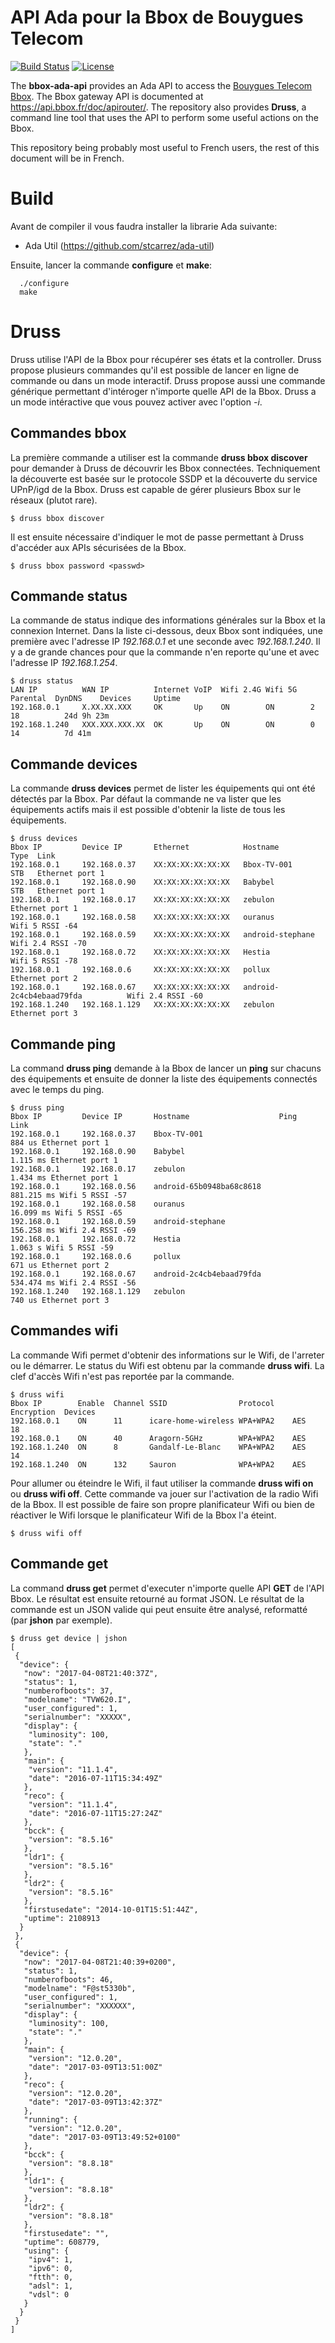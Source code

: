 # API Ada pour la Bbox de Bouygues Telecom

[![Build Status](https://img.shields.io/jenkins/s/http/jenkins.vacs.fr/Druss.svg)](http://jenkins.vacs.fr/job/Druss/)
[![License](http://img.shields.io/badge/license-APACHE2-blue.svg)](LICENSE)

The **bbox-ada-api** provides an Ada API to access the [Bouygues Telecom Bbox](https://www.bouyguestelecom.fr/offres-internet/bbox).
The Bbox gateway API is documented at https://api.bbox.fr/doc/apirouter/.
The repository also provides **Druss**, a command line tool that uses the API to perform some useful
actions on the Bbox.  

This repository being probably most useful to French users, the rest of this document will be in French.

# Build

Avant de compiler il vous faudra installer la librarie Ada suivante:

* Ada Util (https://github.com/stcarrez/ada-util)

Ensuite, lancer la commande **configure** et **make**:

```
  ./configure
  make
```

# Druss

Druss utilise l'API de la Bbox pour récupérer ses états et la controller.
Druss propose plusieurs commandes qu'il est possible de lancer en ligne de commande
ou dans un mode interactif.  Druss propose aussi une commande générique
permettant d'intéroger n'importe quelle API de la Bbox.  Druss a un mode
intéractive que vous pouvez activer avec l'option *-i*.

## Commandes bbox

La première commande a utiliser est la commande **druss bbox discover** pour demander
à Druss de découvrir les Bbox connectées.  Techniquement la découverte est basée sur
le protocole SSDP et la découverte du service UPnP/igd de la Bbox.  Druss est capable
de gérer plusieurs Bbox sur le réseaux (plutot rare).

```
$ druss bbox discover
```

Il est ensuite nécessaire d'indiquer le mot de passe permettant à Druss d'accéder
aux APIs sécurisées de la Bbox.

```
$ druss bbox password <passwd>
```

## Commande status

La commande de status indique des informations générales sur la Bbox et la connexion
Internet.  Dans la liste ci-dessous, deux Bbox sont indiquées, une première avec l'adresse
IP *192.168.0.1* et une seconde avec *192.168.1.240*.  Il y a de grande chances pour que
la commande n'en reporte qu'une et avec l'adresse IP *192.168.1.254*.
```
$ druss status
LAN IP          WAN IP          Internet VoIP  Wifi 2.4G Wifi 5G   Parental  DynDNS    Devices     Uptime
192.168.0.1     X.XX.XX.XXX     OK       Up    ON        ON        2                   18          24d 9h 23m
192.168.1.240   XXX.XXX.XXX.XX  OK       Up    ON        ON        0                   14          7d 41m
```

## Commande devices

La commande **druss devices** permet de lister les équipements qui ont été détectés par la Bbox.
Par défaut la commande ne va lister que les équipements actifs mais il est possible d'obtenir
la liste de tous les équipements.
```
$ druss devices
Bbox IP         Device IP       Ethernet            Hostname                    Type  Link
192.168.0.1     192.168.0.37    XX:XX:XX:XX:XX:XX   Bbox-TV-001                 STB   Ethernet port 1
192.168.0.1     192.168.0.90    XX:XX:XX:XX:XX:XX   Babybel                     STB   Ethernet port 1
192.168.0.1     192.168.0.17    XX:XX:XX:XX:XX:XX   zebulon                           Ethernet port 1
192.168.0.1     192.168.0.58    XX:XX:XX:XX:XX:XX   ouranus                           Wifi 5 RSSI -64
192.168.0.1     192.168.0.59    XX:XX:XX:XX:XX:XX   android-stephane                  Wifi 2.4 RSSI -70
192.168.0.1     192.168.0.72    XX:XX:XX:XX:XX:XX   Hestia                            Wifi 5 RSSI -78
192.168.0.1     192.168.0.6     XX:XX:XX:XX:XX:XX   pollux                            Ethernet port 2
192.168.0.1     192.168.0.67    XX:XX:XX:XX:XX:XX   android-2c4cb4ebaad79fda          Wifi 2.4 RSSI -60
192.168.1.240   192.168.1.129   XX:XX:XX:XX:XX:XX   zebulon                           Ethernet port 3
```

## Commande ping

La command **druss ping** demande à la Bbox de lancer un **ping** sur chacuns des équipements
et ensuite de donner la liste des équipements connectés avec le temps du ping.
```
$ druss ping
Bbox IP         Device IP       Hostname                    Ping           Link
192.168.0.1     192.168.0.37    Bbox-TV-001                         884 us Ethernet port 1
192.168.0.1     192.168.0.90    Babybel                           1.115 ms Ethernet port 1
192.168.0.1     192.168.0.17    zebulon                           1.434 ms Ethernet port 1
192.168.0.1     192.168.0.56    android-65b0948ba68c8618        881.215 ms Wifi 5 RSSI -57
192.168.0.1     192.168.0.58    ouranus                          16.099 ms Wifi 5 RSSI -65
192.168.0.1     192.168.0.59    android-stephane                156.258 ms Wifi 2.4 RSSI -69
192.168.0.1     192.168.0.72    Hestia                             1.063 s Wifi 5 RSSI -59
192.168.0.1     192.168.0.6     pollux                              671 us Ethernet port 2
192.168.0.1     192.168.0.67    android-2c4cb4ebaad79fda        534.474 ms Wifi 2.4 RSSI -56
192.168.1.240   192.168.1.129   zebulon                             740 us Ethernet port 3
```

## Commandes wifi

La commande Wifi permet d'obtenir des informations sur le Wifi, de l'arreter ou le démarrer.
Le status du Wifi est obtenu par la commande **druss wifi**.  La clef d'accès Wifi n'est
pas reportée par la commande.
```
$ druss wifi
Bbox IP        Enable  Channel SSID                Protocol    Encryption  Devices
192.168.0.1    ON      11      icare-home-wireless WPA+WPA2    AES         18
192.168.0.1    ON      40      Aragorn-5GHz        WPA+WPA2    AES
192.168.1.240  ON      8       Gandalf-Le-Blanc    WPA+WPA2    AES         14
192.168.1.240  ON      132     Sauron              WPA+WPA2    AES
```

Pour allumer ou éteindre le Wifi, il faut utiliser la commande **druss wifi on** ou **druss wifi off**.
Cette commande va jouer sur l'activation de la radio Wifi de la Bbox.  Il est possible
de faire son propre planificateur Wifi ou bien de réactiver le Wifi lorsque le planificateur
Wifi de la Bbox l'a éteint.
```
$ druss wifi off
```

## Commande get

La command **druss get** permet d'executer n'importe quelle API **GET** de l'API Bbox.
Le résultat est ensuite retourné au format JSON.  Le résultat de la commande est un JSON
valide qui peut ensuite être analysé, reformatté (par **jshon** par exemple).

```
$ druss get device | jshon
[
 {
  "device": {
   "now": "2017-04-08T21:40:37Z",
   "status": 1,
   "numberofboots": 37,
   "modelname": "TVW620.I",
   "user_configured": 1,
   "serialnumber": "XXXXX",
   "display": {
    "luminosity": 100,
    "state": "."
   },
   "main": {
    "version": "11.1.4",
    "date": "2016-07-11T15:34:49Z"
   },
   "reco": {
    "version": "11.1.4",
    "date": "2016-07-11T15:27:24Z"
   },
   "bcck": {
    "version": "8.5.16"
   },
   "ldr1": {
    "version": "8.5.16"
   },
   "ldr2": {
    "version": "8.5.16"
   },
   "firstusedate": "2014-10-01T15:51:44Z",
   "uptime": 2108913
  }
 },
 {
  "device": {
   "now": "2017-04-08T21:40:39+0200",
   "status": 1,
   "numberofboots": 46,
   "modelname": "F@st5330b",
   "user_configured": 1,
   "serialnumber": "XXXXXX",
   "display": {
    "luminosity": 100,
    "state": "."
   },
   "main": {
    "version": "12.0.20",
    "date": "2017-03-09T13:51:00Z"
   },
   "reco": {
    "version": "12.0.20",
    "date": "2017-03-09T13:42:37Z"
   },
   "running": {
    "version": "12.0.20",
    "date": "2017-03-09T13:49:52+0100"
   },
   "bcck": {
    "version": "8.8.18"
   },
   "ldr1": {
    "version": "8.8.18"
   },
   "ldr2": {
    "version": "8.8.18"
   },
   "firstusedate": "",
   "uptime": 608779,
   "using": {
    "ipv4": 1,
    "ipv6": 0,
    "ftth": 0,
    "adsl": 1,
    "vdsl": 0
   }
  }
 }
]
```
